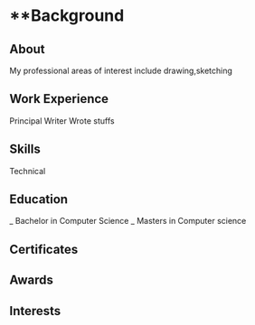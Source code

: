 # **Background

## About
My professional areas of interest include drawing,sketching

## Work Experience
Principal Writer
Wrote stuffs

## Skills
Technical

## Education
_ Bachelor in Computer Science
_ Masters in Computer science

## Certificates

## Awards

## Interests
